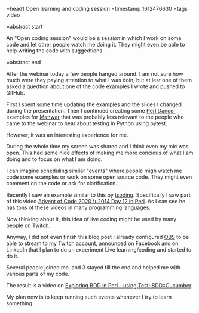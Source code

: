 =head1 Open learning and coding session
=timestamp 1612476630
=tags video

=abstract start

An "Open coding session" would be a session in which I work on some code and let other people watch me doing it. They might even be able to
help writing the code with suggedtions.

=abstract end

After the webinar today a few people hanged around. I am not sure how much were they paying attention to
what I was doin, but at lest one of them asked a quedtion about one of the code examples I wrote and pushed to GitHub.

First I spent some time updating the examples and the slides I changed during the presentation.
Then I continued creating some <a href="https://perlmaven.com/dancer">Perl Dancer</a> examples for <a href="http://manwar.org/">Manwar</a> that was probably less relevant
to the people who came to the webinar to hear about testing in Python using pytest.

However, it was an interesting experience for me.

During the whole time my screen was shared and I think even my mic was open.
This had some nice effects of making me more concious of what I am doing and to focus on what I am doing.

I can imagine scheduling similar "events" where people migh watch me code some examples or work on some
open source code. They might even comment on the code or ask for clarification.

Recently I saw an example similar to this by <a href="https://www.twitch.tv/tsoding">tsoding</a>. Specifically
I saw part of this video <a href="https://www.youtube.com/watch?v=R00JE6QRbno">Advent of Code 2020 \u2014 Day 12 in Perl</a>.
As I can see he has tons of these videos in many programming languages.

Now thinking about it, this idea of live coding might be used by many people on Twitch.

Anyway, I did not even finish this blog post I already configured <a href="https://obsproject.com/">OBS</a> to be able to stream
to <a href="https://www.twitch.tv/szabgab">my Twitch account</a>, announced on Facebook and on LinkedIn that I plan to do
an experiment Live learning/coding and started to do it.

Several people joined me. and 3 stayed till the end and helped me with various parts of my code.

The result is a video on <a href="https://perlmaven.com/exploring-bdd-in-perl">Exploring BDD in Perl - using Test::BDD::Cucumber</a>.

My plan now is to keep running such events whenever I try to learn something.


